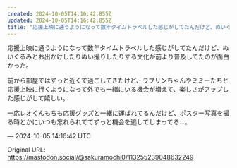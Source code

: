 ```yaml
---
created: 2024-10-05T14:16:42.855Z
updated: 2024-10-05T14:16:42.855Z
title: "応援上映に通うようになって数年タイムトラベルした感じがしてたんだけど、ぬいぐるみとお出かけしたりぬい撮りしたりする文化が前より普及してたのが面白かった。前から部[...]"
---
```


<p>応援上映に通うようになって数年タイムトラベルした感じがしてたんだけど、ぬいぐるみとお出かけしたりぬい撮りしたりする文化が前より普及してたのが面白かった。</p><p>前から部屋ではずっと近くで過ごしてきたけど、ラブリンちゃんやミミーたちと応援上映に行くようになって外でも一緒にいる機会が増えて、楽しさがアップした感じがして嬉しい。</p><p>一応レオくんもちも応援グッズと一緒に運ばれてるんだけど、ポスター写真を撮る時とかにいつも忘れられててずっと機会を逃してしまってる…。</p>

&mdash; 2024-10-05 14:16:42 UTC

Original URL: https://mastodon.social/@sakuramochi0/113255239048632249
